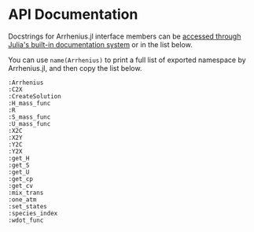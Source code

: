 # API Documentation

Docstrings for Arrhenius.jl interface members can be [accessed through Julia's built-in documentation system](https://docs.julialang.org/en/v1/manual/documentation/index.html#Accessing-Documentation-1) or in the list below.

You can use `name(Arrhenius)` to print a full list of exported namespace by Arrhenius.jl, and then copy the list below.

```@docs
:Arrhenius
:C2X
:CreateSolution
:H_mass_func
:R
:S_mass_func
:U_mass_func
:X2C
:X2Y
:Y2C
:Y2X
:get_H
:get_S
:get_U
:get_cp
:get_cv
:mix_trans
:one_atm
:set_states
:species_index
:wdot_func
```